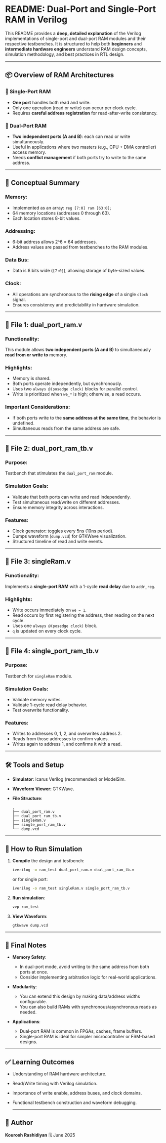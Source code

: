 # README: Dual-Port and Single-Port RAM in Verilog

This README provides a **deep, detailed explanation** of the Verilog implementations of single-port and dual-port RAM modules and their respective testbenches. It is structured to help both **beginners** and **intermediate hardware engineers** understand RAM design concepts, simulation methodology, and best practices in RTL design.

---

## 📦 Overview of RAM Architectures

### 🔁 Single-Port RAM

* **One port** handles both read and write.
* Only one operation (read or write) can occur per clock cycle.
* Requires **careful address registration** for read-after-write consistency.

### 🔄 Dual-Port RAM

* **Two independent ports (A and B)**: each can read or write simultaneously.
* Useful in applications where two masters (e.g., CPU + DMA controller) access memory.
* Needs **conflict management** if both ports try to write to the same address.

---

## 🧠 Conceptual Summary

### Memory:

* Implemented as an array: `reg [7:0] ram [63:0];`
* 64 memory locations (addresses 0 through 63).
* Each location stores 8-bit values.

### Addressing:

* 6-bit address allows 2^6 = 64 addresses.
* Address values are passed from testbenches to the RAM modules.

### Data Bus:

* Data is 8 bits wide (`[7:0]`), allowing storage of byte-sized values.

### Clock:

* All operations are synchronous to the **rising edge** of a single `clock` signal.
* Ensures consistency and predictability in hardware simulation.

---

## 📘 File 1: dual\_port\_ram.v

### Functionality:

This module allows **two independent ports (A and B)** to simultaneously **read from or write to** memory.

### Highlights:

* Memory is shared.
* Both ports operate independently, but synchronously.
* Uses two `always @(posedge clock)` blocks for parallel control.
* Write is prioritized when `we_*` is high; otherwise, a read occurs.

### Important Considerations:

* If both ports write to the **same address at the same time**, the behavior is undefined.
* Simultaneous reads from the same address are safe.

---

## 🧪 File 2: dual\_port\_ram\_tb.v

### Purpose:

Testbench that stimulates the `dual_port_ram` module.

### Simulation Goals:

* Validate that both ports can write and read independently.
* Test simultaneous read/write on different addresses.
* Ensure memory integrity across interactions.

### Features:

* Clock generator: toggles every 5ns (10ns period).
* Dumps waveform (`dump.vcd`) for GTKWave visualization.
* Structured timeline of read and write events.

---

## 📘 File 3: singleRam.v

### Functionality:

Implements a **single-port RAM** with a 1-cycle **read delay** due to `addr_reg`.

### Highlights:

* Write occurs immediately on `we = 1`.
* Read occurs by first registering the address, then reading on the next cycle.
* Uses one `always @(posedge clock)` block.
* `q` is updated on every clock cycle.

---

## 🧪 File 4: single\_port\_ram\_tb.v

### Purpose:

Testbench for `singleRam` module.

### Simulation Goals:

* Validate memory writes.
* Validate 1-cycle read delay behavior.
* Test overwrite functionality.

### Features:

* Writes to addresses 0, 1, 2, and overwrites address 2.
* Reads from those addresses to confirm values.
* Writes again to address 1, and confirms it with a read.

---

## 🛠️ Tools and Setup

* **Simulator**: Icarus Verilog (recommended) or ModelSim.
* **Waveform Viewer**: GTKWave.
* **File Structure**:

  ```
  .
  ├── dual_port_ram.v
  ├── dual_port_ram_tb.v
  ├── singleRam.v
  ├── single_port_ram_tb.v
  └── dump.vcd
  ```

---

## 🧪 How to Run Simulation

1. **Compile** the design and testbench:

   ```bash
   iverilog -o ram_test dual_port_ram.v dual_port_ram_tb.v
   ```

   or for single port:

   ```bash
   iverilog -o ram_test singleRam.v single_port_ram_tb.v
   ```

2. **Run simulation**:

   ```bash
   vvp ram_test
   ```

3. **View Waveform**:

   ```bash
   gtkwave dump.vcd
   ```

---

## 📌 Final Notes

* **Memory Safety**:

  * In dual-port mode, avoid writing to the same address from both ports at once.
  * Consider implementing arbitration logic for real-world applications.

* **Modularity**:

  * You can extend this design by making data/address widths configurable.
  * You can also build RAMs with synchronous/asynchronous reads as needed.

* **Applications**:

  * Dual-port RAM is common in FPGAs, caches, frame buffers.
  * Single-port RAM is ideal for simpler microcontroller or FSM-based designs.

---

## ✅ Learning Outcomes

* Understanding of RAM hardware architecture.
* Read/Write timing with Verilog simulation.
* Importance of write enable, address buses, and clock domains.
* Functional testbench construction and waveform debugging.

  ---

## 👤 Author
**Kourosh Rashidiyan**
🗓️ June 2025
